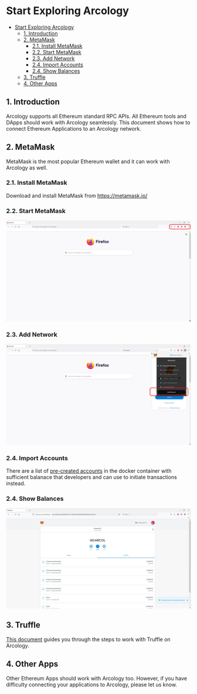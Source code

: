 # Start Exploring Arcology

- [Start Exploring Arcology](#start-exploring-arcology)
  - [1. Introduction](#1-introduction)
  - [2. MetaMask](#2-metamask)
    - [2.1. Install MetaMask](#21-install-metamask)
    - [2.2. Start MetaMask](#22-start-metamask)
    - [2.3. Add Network](#23-add-network)
    - [2.4. Import Accounts](#24-import-accounts)
    - [2.4. Show Balances](#24-show-balances)
  - [3. Truffle](#3-truffle)
  - [4. Other Apps](#4-other-apps)
  
## 1. Introduction

Arcology supports all Ethereum standard RPC APIs. All Ethereum tools and DApps should work with Arcology seamlessly. This document shows how to connect Ethereum Applications to an Arcology network.

## 2. MetaMask

MetaMask is the most popular Ethereum wallet and it can work with Arcology as well.

### 2.1. Install MetaMask

Download and install MetaMask from https://metamask.io/

### 2.2. Start MetaMask

![alt text](./image/../img/metamask-browser.png)

### 2.3. Add Network

![alt text](./image/../img/metamask-add-network.png)

### 2.4. Import Accounts

There are a list of [pre-created accounts](../developers/tutorials/accounts.md) in the docker container with sufficient balanace that developers and can use to initiate transactions instead.

### 2.4. Show Balances

![alt text](./image/../img/metamask-connected.png)

## 3. Truffle

[This document](../developers/tutorials/pet-shop.md) guides you through the steps to work with Truffle on Arcology.

## 4. Other Apps

Other Ethereum Apps should work with Arcology too. However, if you have difficulty connecting your applications to Arcology, please let us know.